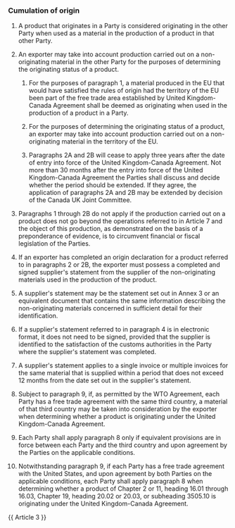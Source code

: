 ### Cumulation of origin

1. A product that originates in a Party is considered originating in the other Party when used as a material in the production of a product in that other Party.

2. An exporter may take into account production carried out on a non-originating material in the other Party for the purposes of determining the originating status of a product.

   1. For the purposes of paragraph 1, a material produced in the EU that would have satisfied the rules of origin had the territory of the EU  been part of the free trade area established by United Kingdom-Canada Agreement shall be deemed as originating when used in the production of a product in a Party.

   2. For the purposes of determining the originating status of a product, an exporter may take into account production carried out on a non-originating material in the territory of the EU.

   3. Paragraphs 2A and 2B will cease to apply three years after the date of entry into force of the United Kingdom-Canada Agreement. Not more than 30 months after the entry into force of the United Kingdom-Canada Agreement the Parties shall discuss and decide whether the period should be extended.  If they agree, the application of paragraphs 2A and 2B may be extended by decision of the Canada UK Joint Committee.

3. Paragraphs 1 through 2B do not apply if the production carried out on a product does not go beyond the operations referred to in Article 7 and the object of this production, as demonstrated on the basis of a preponderance of evidence, is to circumvent financial or fiscal legislation of the Parties.

4. If an exporter has completed an origin declaration for a product referred to in paragraphs 2 or 2B, the exporter must possess a completed and signed supplier's statement from the supplier of the non-originating materials used in the production of the product.

5. A supplier's statement may be the statement set out in Annex 3 or an equivalent document that contains the same information describing the non-originating materials concerned in sufficient detail for their identification.

6. If a supplier's statement referred to in paragraph 4  is in electronic format, it does not need to be signed, provided that the supplier is identified to the satisfaction of the customs authorities in the Party where the supplier's statement was completed.

7. A supplier's statement applies to a single invoice or multiple invoices for the same material that is supplied within a period that does not exceed 12 months from the date set out in the supplier's statement.

8. Subject to paragraph 9, if, as permitted by the WTO Agreement, each Party has a free trade agreement with the same third country, a material of that third country may be taken into consideration by the exporter when determining whether a product is originating under the United Kingdom-Canada Agreement.

9. Each Party shall apply paragraph 8  only if equivalent provisions are in force between each Party and the third country and upon agreement by the Parties on the applicable conditions.

10. Notwithstanding paragraph 9, if each Party has a free trade agreement with the United States, and upon agreement by both Parties on the applicable conditions, each Party shall apply paragraph 8 when determining whether a product of Chapter 2 or 11, heading 16.01 through 16.03, Chapter 19, heading 20.02 or 20.03, or subheading 3505.10 is originating under the United Kingdom-Canada Agreement.

{{ Article 3 }}
